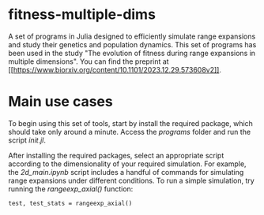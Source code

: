 # fitness-multiple-dims
A set of programs in Julia designed to efficiently simulate range expansions and study their genetics and population dynamics.
This set of programs has been used in the study "The evolution of fitness during range expansions in multiple dimensions". You can find the preprint at [[https://www.biorxiv.org/content/10.1101/2023.12.29.573608v2]].

# Main use cases
To begin using this set of tools, start by install the required package, which should take only around a minute. Access the *programs* folder and run the script *init.jl*.

After installing the required packages, select an appropriate script according to the dimensionality of your required simulation. For example, the *2d_main.ipynb* script includes a handful of commands for simulating range expansions under different conditions. To run a simple simulation, try running the *rangeexp_axial()* function:
```
test, test_stats = rangeexp_axial()
```
